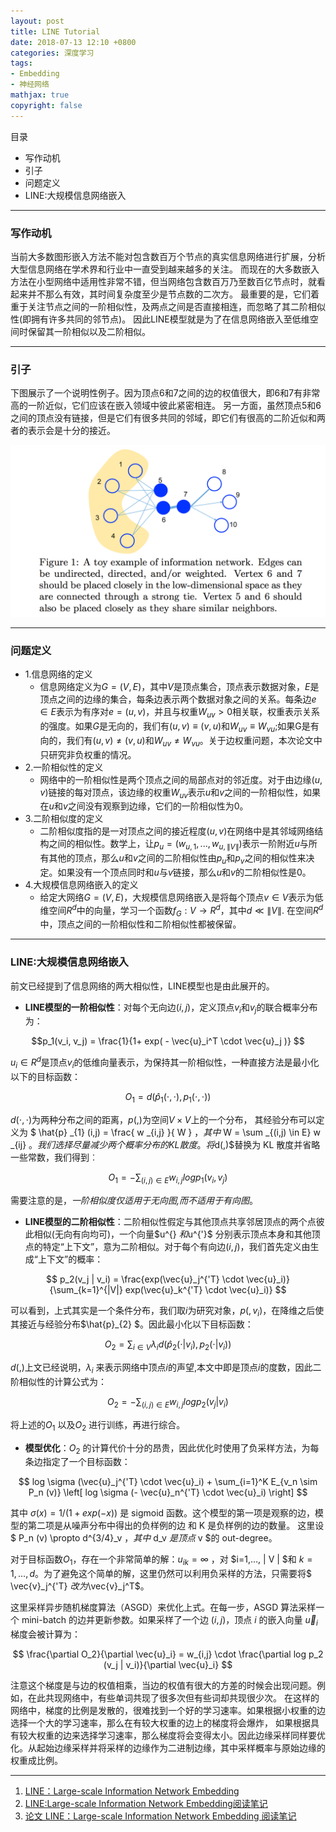 ```yaml
---
layout: post
title: LINE Tutorial
date: 2018-07-13 12:10 +0800
categories: 深度学习
tags:
- Embedding
- 神经网络
mathjax: true
copyright: false
---
```


目录

* 写作动机
* 引子
* 问题定义
* LINE:大规模信息网络嵌入


-------

### 写作动机

当前大多数图形嵌入方法不能对包含数百万个节点的真实信息网络进行扩展，分析大型信息网络在学术界和行业中一直受到越来越多的关注。
而现在的大多数嵌入方法在小型网络中适用性非常不错，但当网络包含数百万乃至数百亿节点时，就看起来并不那么有效，其时间复杂度至少是节点数的二次方。
最重要的是，它们着重于关注节点之间的一阶相似性，及两点之间是否直接相连，而忽略了其二阶相似性(即拥有许多共同的邻节点)。
因此LINE模型就是为了在信息网络嵌入至低维空间时保留其一阶相似以及二阶相似。


-------

### 引子

下图展示了一个说明性例子。因为顶点6和7之间的边的权值很大，即6和7有非常高的一阶近似，它们应该在嵌入领域中彼此紧密相连。
另一方面，虽然顶点5和6之间的顶点没有链接，但是它们有很多共同的邻域，即它们有很高的二阶近似和两者的表示会是十分的接近。

![neighbors](/posts_res/2018-07-13-LINE/1.png)


--------

### 问题定义

- 1.信息网络的定义
    - 信息网络定义为$G=(V,E)$，其中$V$是顶点集合，顶点表示数据对象，$E$是顶点之间的边缘的集合，每条边表示两个数据对象之间的关系。每条边$e\in E$表示为有序对$e=(u,v)$，并且与权重$W_{uv} > 0$相关联，权重表示关系的强度。如果$G$是无向的，我们有$(u,v)\equiv (v,u)$和$W_{uv}\equiv W_{vu}$;如果G是有向的，我们有$(u,v)\ne (v,u)$和$W_{uv}\ne W_{vu}$。关于边权重问题，本次论文中只研究非负权重的情况。
- 2.一阶相似性的定义
    - 网络中的一阶相似性是两个顶点之间的局部点对的邻近度。对于由边缘$(u,v)$链接的每对顶点，该边缘的权重$W_{uv}$表示$u$和$v$之间的一阶相似性，如果在$u$和$v$之间没有观察到边缘，它们的一阶相似性为$0$。
- 3.二阶相似度的定义
    - 二阶相似度指的是一对顶点之间的接近程度$(u,v)$在网络中是其邻域网络结构之间的相似性。数学上，让$p_{u} =(w_{u,1},...,w_{u, \| V \| })$表示一阶附近$u$与所有其他的顶点，那么$u$和$v$之间的二阶相似性由$p_{u}$和$p_{v}$之间的相似性来决定。如果没有一个顶点同时和$u$与$v$链接，那么$u$和$v$的二阶相似性是0。
- 4.大规模信息网络嵌入的定义
    - 给定大网络$G=(V,E)$，大规模信息网络嵌入是将每个顶点$v\in V$表示为低维空间$R^{d}$中的向量，学习一个函数$f_{G} : V \rightarrow R^{d}$，其中$d\ll \| V \|$. 在空间$R^{d}$中，顶点之间的一阶相似性和二阶相似性都被保留。


--------

### LINE:大规模信息网络嵌入

前文已经提到了信息网络的两大相似性，LINE模型也是由此展开的。

- **LINE模型的一阶相似性**：对每个无向边$(i,j)$，定义顶点$v_{i}$和$v_{j}$的联合概率分布为：

$$p_1(v_i, v_j) = \frac{1}{1+ exp( - \vec{u}_i^T \cdot \vec{u}_j )} $$

$u_{i}\in {R}^{d}$是顶点$v_{i}$的低维向量表示，为保持其一阶相似性，一种直接方法是最小化以下的目标函数：

$$ O_1 = d( \hat{p}_1 (\cdot, \cdot), p_1 (\cdot, \cdot) ) $$

$d(\cdot , \cdot)$为两种分布之间的距离，$p(,)$为空间$V\times V$上的一个分布，
其经验分布可以定义为 $ \hat{p} _{1} (i,j) = \frac{ w _{i,j} }{ W } $，其中$ W = \sum _{(i,j) \in E} w _{ij} $。
我们选择尽量减少两个概率分布的KL 散度。将$d(,)$替换为 KL 散度并省略一些常数，我们得到︰

$$ O_1 = - \sum_{(i,j) \in E} w_{i,j} log p_1 (v_i, v_j) $$

需要注意的是，*一阶相似度仅适用于无向图,而不适用于有向图*。


- **LINE模型的二阶相似性**：二阶相似性假定与其他顶点共享邻居顶点的两个点彼此相似(无向有向均可)，一个向量$u^{} $和$u^{'}$ 分别表示顶点本身和其他顶点的特定“上下文”，意为二阶相似。对于每个有向边$(i,j)$，我们首先定义由生成“上下文”的概率：

$$ p_2(v_j | v_i) = \frac{exp(\vec{u}_j^{'T} \cdot \vec{u}_i)}{\sum_{k=1}^{|V|} exp(\vec{u}_k^{'T} \cdot \vec{u}_i)} $$

可以看到，上式其实是一个条件分布，我们取$i$为研究对象，$p(,v_{i} )$，在降维之后使其接近与经验分布$\hat{p}_{2} $。因此最小化以下目标函数：

$$ O_2 = \sum_{i \in V} \lambda_i d ( \hat{p}_2 (\cdot | v_i), p_2(\cdot | v_i) ) $$

$d(,)$上文已经说明，$\lambda _{i}$ 来表示网络中顶点$i$的声望,本文中即是顶点$i$的度数，因此二阶相似性的计算公式为：

$$ O_2 = - \sum_{(i,j) \in E} w_{i,j} log p_2(v_j | v_i) $$

将上述的$O_{1}$ 以及$O_{2}$ 进行训练，再进行综合。


- **模型优化**：$O_{2}$ 的计算代价十分的昂贵，因此优化时使用了负采样方法，为每条边指定了一个目标函数：

$$ log \sigma (\vec{u}_j^{'T} \cdot \vec{u}_i) + \sum_{i=1}^K E_{v_n \sim P_n (v)} \left[ log \sigma (- \vec{u}_n^{'T} \cdot \vec{u}_i) \right] $$

其中 $\sigma (x) = 1 / (1+exp(−x))$ 是 sigmoid 函数。这个模型的第一项是观察的边，模型的第二项是从噪声分布中得出的负样例的边 和 K 是负样例的边的数量。
这里设$ P_n (v) \propto d^{3/4}_v $，其中$ d_v $是顶点$ v $的 out-degree。

对于目标函数$O_1$，存在一个非常简单的解：$u_{ik} = \infty$ ，对 $i=1,…, \| V \| $和 $k=1,…,d$。为了避免这个简单的解，这里仍然可以利用负采样的方法，只需要将$ \vec{v}_j^{'T} $改为$\vec{v}_j^T$。

这里采样异步随机梯度算法（ASGD）来优化上式。在每一步，ASGD 算法采样一个 mini-batch 的边并更新参数。如果采样了一个边 $(i,j)$，顶点 $i$ 的嵌入向量 $\vec{u}_i$ 梯度会被计算为：

$$ \frac{\partial O_2}{\partial \vec{u}_i} = w_{i,j} \cdot \frac{\partial log p_2 (v_j | v_i)}{\partial \vec{u}_i} $$

注意这个梯度是与边的权值相乘，当边的权值有很大的方差的时候会出现问题。例如，在此共现网络中，有些单词共现了很多次但有些词却共现很少次。
在这样的网络中，梯度的比例是发散的，很难找到一个好的学习速率。如果根据小权重的边选择一个大的学习速率，那么在有较大权重的边上的梯度将会爆炸，
如果根据具有较大权重的边来选择学习速率，那么梯度将会变得太小。因此边缘采样同样要优化。从起始边缘采样并将采样的边缘作为二进制边缘，其中采样概率与原始边缘的权重成比例。


-------

>
1. [LINE：Large-scale Information Network Embedding](https://arxiv.org/pdf/1503.03578.pdf)
2. [LINE:Large-scale Information Network Embedding阅读笔记](https://zhuanlan.zhihu.com/p/27037042)
3. [论文 LINE：Large-scale Information Network Embedding 阅读笔记](https://huangzhanpeng.github.io/2018/03/01/LINE%EF%BC%9ALarge-scale-Information-Network-Embedding/)

